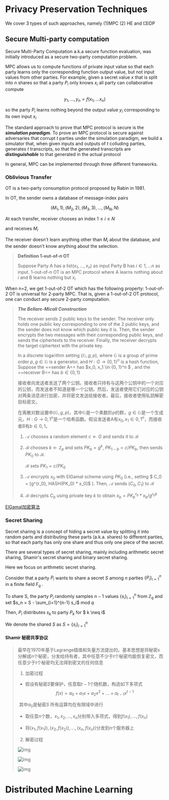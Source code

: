 # Privacy Preservation Techniques

We cover 3 types of such approaches, namely (1)MPC (2) HE and (3)DP

## Secure Multi-party computation

Secure Multi-Party Computation a.k.a secure function evaluation, was initially introduced as a secure two-party computation problem.

MPC allows us to compute functions of private input value so that each party learns only the corresponding function output value, but not input values from other parties. For example, given a secret value $x$ that is split into $n$ shares so that a party $P_i$ only knows $x_i$ all party can collaborative compute

$$ y_1,...,y_n = f(x_1,...x_n)$$

so the party $P_i$ learns nothing beyond the output value $y_i$ corresponding to its own input $x_i$

The standard approach to prove that MPC protocol is secure is the ***simulation paradigm.*** To prove an MPC protocol is secure against adversaries that corrupt $t$ parties under the simulation paradigm, we build a simulator that, when given inputs and outputs of $t$ colluding parties, generates $t$ transcripts, so that the generated transcripts are ***distinguishable*** to that generated in the actual protocol

In general, MPC can be implemented through three different frameworks.

### Oblivious Transfer

OT is a two-party consumption protocol proposed by Rabin in 1981.

In OT, the sender owns a database of message-index pairs

$$ (M_1,1), (M_2,2), (M_3,3),...,(M_N,N)$$

At each transfer, receiver chooses an index $1 \leq i \leq N$

and receives $M_i$

The receiver doesn't learn anything other than $M_i$ about the database, and the sender doesn't know anything about the selection.

>**Definition 1-out-of-n OT**
>
>Suppose Party A has a list($x_1,...,x_n$) as input Party B has $i \in 1,...n$ as input. 1-out-of-n OT is an MPC protocol where A learns nothing about $i$ and B learns nothing but $x_i$

When n=2, we get 1-out-of-2 OT which has the following property: 1-out-of-2 OT is universal for 2-party MPC. That is, given a 1-out-of-2 OT protocol, one can conduct any secure 2-party computation.

> ***The Bellare-Micali Construction***
>
> The receiver sends 2 public keys to the sender. The receiver only holds one public key corresponding to one of the 2 public keys, and the sender does not know which public key it is. Then, the sender encrypts the two messages with their corresponding public keys, and sends the ciphertexts to the receiver. Finally, the receiver decrypts the target ciphertext with the private key.
>
> In a discrete logarithm setting $(\mathbb G, g, p)$, where $\mathbb G$ is a group of prime order $p, g \in \mathbb G$ is a generator, and $H : G \rightarrow \{0, 1\}^n$ is a hash function, Suppose the ==sender A== has $x_0, x_1 \in \{0, 1\}^n $ , and the ==receiver B== has $b \in \{0,1\}$
>
> 接收者向发送者发送了两个公钥。接收者只持有与这两个公钥中的一个对应的公钥，而发送者不知道是哪一个公钥。然后，发送者使用它们对应的公钥对两条消息进行加密，并将密文发送给接收者。最后，接收者使用私钥解密目标密文。
>
> 在离散对数设置中$(\mathbb G, g, p)$，其中$\mathbb G$是一个素数阶$p$的群，$g \in \mathbb G$是一个生成元，$H : G \rightarrow {0, 1}^n$是一个哈希函数。假设发送者A有$x_0, x_1 \in {0, 1}^n$，而接收者B有$b \in {0,1}$。
>
> 1. $\mathcal A$ chooses a random element $c \leftarrow G$ and sends it to $\mathcal B$
>
> 2. $\mathcal B$ chooses $k \leftarrow \mathbb Z_p$ and sets $PK_b = g^k$, $PK_{1-b} = c/PK_b$, then sends $PK_0$ to $\mathcal B$. 
>
>    $\mathcal B$ sets $PK_1 = c/PK_0$ 
>
> 3. $\mathcal A$ encrypts $x_0$ with ElGamal scheme using $PK_0$ (i.e., setting $ C_0 = [g^{r_0}, HASH(PK_0) * x_0]$ ). Then, $\mathcal A$ sends $(C_0, C_1)$ to $\mathcal B$
>
> 4. $\mathcal B$ decrypts $C_b$ using private key $k$ to obtain $x_b = PK_b^{r_b} * x_b / g^{r_bk}$

[ElGamal加密算法](https://zh.m.wikipedia.org/zh-hans/ElGamal%E5%8A%A0%E5%AF%86%E7%AE%97%E6%B3%95)

### Secret Sharing

Secret sharing is a concept of hiding a secret value by splitting it into random parts and distributing these parts (a.k.a. shares) to different parties, so that each party has only one share and thus only one piece of the secret.

There are several types of secret sharing, mainly including arithmetic secret sharing, Shamir's secret sharing and binary secret sharing.

Here we focus on arithmetic secret sharing.

Consider that a party $P_i$ wants to share a secret $S$ among $n$ parties $\{P_i\}_{i=1}^n$ in a finite field $F_q$ . 

To share S, the party $P_i$ randomly samples $n-1$ values $\{s_i\}^n_{i=1}$ from $\mathbb Z_q$ and set $s_n = S - \sum_{i=1}^{n-1} s_i$  mod  $q$ 

Then, $P_i$ distributes $s_k$ to party $P_k$ for $ k \neq i$ 

We denote the shared $S$ as $S = \{s_i\}_{i=1}^n$

#### Shamir 秘密共享协议

>最早在1970年基于Lagrange插值和矢量方法提出的。基本思想是将秘密$s$分解成$n$个秘密，分发给持有者，其中任意不少于$t$个秘密均能恢复密文，而任意少于$t$个秘密均无法得到密文的任何信息
>
>1. 加密过程
>
>  - 假设有秘密$S$要保护，任意取$t-1$个随机数，构造如下多项式
$$
>   f(x) = a_0 + a_1x + a_2x^2+...+a_{t-1}x^{t-1}
> $$
>
>   ​       其中$a_0$是秘密$S$ 所有运算均在有限域中进行
>
>   - 取任意$n$个数，$x_1,x_2,...,x_n$分别带入多项式，得到$f(x_1),...,f(x_n)$
>
>   - 将$(x_1,f(x_1)),(x_2,f(x_2)),...,(x_n,f(x_n))$分发到$n$个服务器上
>
>2. 解密过程
>
>   ![img](https://pic3.zhimg.com/80/v2-b88ddcd7e7e35c00271a661b456d2b6e_720w.webp)
>
>   ![img](https://pic3.zhimg.com/80/v2-841b71b9fee5af96a3272888e792f1c2_720w.webp)
>
>   ![img](https://pic1.zhimg.com/80/v2-cb0eee0588b141fc0904f41257325678_720w.webp)



# Distributed Machine Learning



